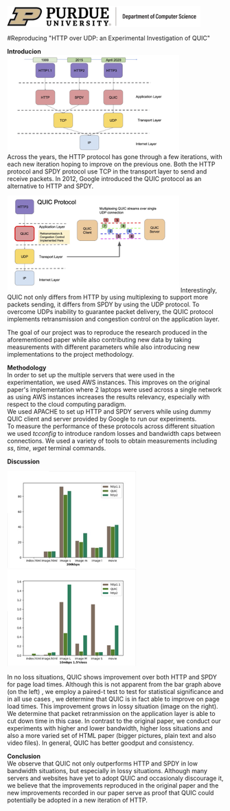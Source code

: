 <img src="purdue-cs-logo.jpg" alt="drawing" width="450"/>

#Reproducing "HTTP over UDP: an Experimental Investigation of QUIC"

**Introducion**   
<img src="httpOverview.jpg" alt="drawing" width="400"/>   
Across the years, the HTTP protocol has gone through a few iterations, with each new iteration hoping to improve
on the previous one. Both the HTTP protocol and SPDY protocol use TCP in the transport layer to send and receive packets. In 2012, Google introduced the QUIC protocol as an alternative to HTTP and SPDY.   

<img src="quicImage.jpg"  alt="drawing" width="400"/>   
Interestingly, QUIC not only differs from HTTP by using multiplexing to support more packets sending, it differs from SPDY by using the UDP protocol. To overcome UDPs inability to guarantee packet delivery, the QUIC protocol implements retransmission and congestion control on the application layer.   

The goal of our project was to reproduce the research produced in the aforementioned paper while also contributing new data by taking measurements with different parameters while also introducing new implementations to the project methodology.


**Methodology**  
In order to set up the multiple servers that were used in the experimentation, we used AWS instances. This improves on the original paper's implementation where 2 laptops were used across a single network as using AWS instances increases the results relevancy, especially with respect to the cloud computing paradigm.   
We used APACHE to set up HTTP and SPDY servers while using dummy QUIC client and server provided by Google to run our experiments.   
To measure the performance of these protocols across different situation we used *tcconfig* to introduce random losses and bandwidth caps between connections. We used a variety of tools to obtain measurements including *ss*, *time*, *wget* terminal commands.


**Discussion**   
<p float="center" >
  <img src="200kbps.jpg" width="300" />
  <img src="10mbps1.5loss.png" width="300" /> 
</p> 

In no loss situations, QUIC shows improvement over both HTTP and SPDY for page load times. Although this is not apparent from the bar graph above (on the left) , we employ a paired-t test to test for statistical significance and in all use cases , we determine that QUIC is in fact able to improve on page load times. This improvement grows in lossy situation (image on the right). We determine that packet retranmission on the application layer is able to cut down time in this case.  In contrast to the original paper, we conduct our experiments with higher and lower bandwidth, higher loss situations and also a more varied set of HTML paper (bigger pictures, plain text and also video files). In general, QUIC has better goodput and consistency.

**Conclusion**  
We observe that QUIC not only outperforms HTTP and SPDY in low bandwidth situations, but especially in lossy situations. Although many servers and websites have yet to adopt QUIC and occasionaly discourage it, we believe that the improvements reproduced in the original paper and the new improvements recorded in our paper serve as proof that QUIC could potentially be adopted in a new iteration of HTTP.